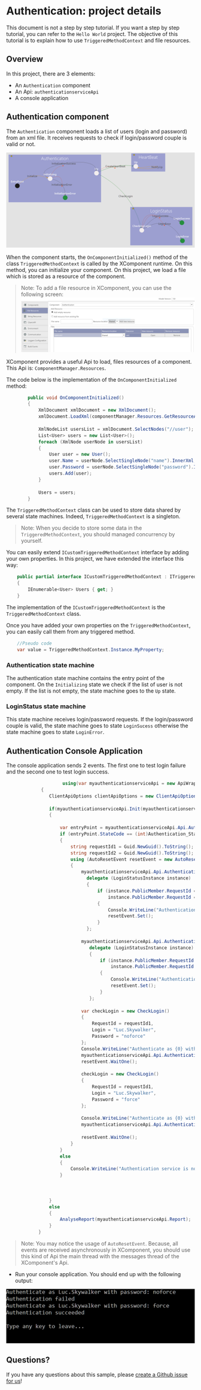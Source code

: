# Authentication: project details

This document is not a step by step tutorial. If you want a step by step tutorial, you can refer to the `Hello World` project. 
The objective of this tutorial is to explain how to use `TriggeredMethodContext` and file resources.

## Overview

In this project, there are 3 elements:
* An `Authentication` component
* An Api: `authenticationserviceApi`
* A console application

## Authentication component

The `Authentication` component loads a list of users (login and password) from an xml file. It receives requests to check if login/password couple is valid or not.

![Authentication component](images/Authentication_Image.png)

When the component starts, the `OnComponentInitialized()` method of the class `TriggeredMethodContext` is called by the XComponent runtime.
On this method, you can initialize your component. On this project, we load a file which is stored as a resource of the component.

> Note: To add a file resource in XComponent, you can use the following screen: 
> ![Authentication component](images/fileresource.png)

XComponent provides a useful Api to load, files resources of a component. This Api is: `ComponentManager.Resources`.

The code below is the implementation of the `OnComponentInitialized` method:
```cs
        public void OnComponentInitialized()
        {
            XmlDocument xmlDocument = new XmlDocument();
            xmlDocument.LoadXml(componentManager.Resources.GetResourceAllText("users.xml"));

            XmlNodeList usersList = xmlDocument.SelectNodes("//user");
            List<User> users = new List<User>();
            foreach (XmlNode userNode in usersList)
            {
                User user = new User();
                user.Name = userNode.SelectSingleNode("name").InnerXml;
                user.Password = userNode.SelectSingleNode("password").InnerXml;
                users.Add(user);
            }

            Users = users;
        }
```

The `TriggeredMethodContext` class can be used to store data shared by several state machines. Indeed, `TriggeredMethodContext` is a singleton.

> Note: When you decide to store some data in the `TriggeredMethodContext`, you should managed concurrency by yourself.

You can easily extend `ICustomTriggeredMethodContext` interface by adding your own properties. In this project, we have extended the interface this way:
```cs
    public partial interface ICustomTriggeredMethodContext : ITriggeredMethodContext
    {
        IEnumerable<User> Users { get; }
    }
```

The implementation of the `ICustomTriggeredMethodContext` is the `TriggeredMethodContext` class.

Once you have added your own properties on the `TriggeredMethodContext`, you can easily call them from any triggered method.
```cs
    //Pseudo code
    var value = TriggeredMethodContext.Instance.MyProperty;
```

### Authentication state machine
The authentication state machine contains the entry point of the component. 
On the `Initializing` state we check if the list of user is not empty. If the list is not empty, the state machine goes to the `Up` state.

### LoginStatus state machine
This state machine receives login/password requests. If the login/password couple is valid, the state machine goes to state `LoginSucess` otherwise the state machine goes to state `LoginError`.


## Authentication Console Application
The console application sends 2 events. The first one to test login failure and the second one to test login success.

```cs		
					 using(var myauthenticationserviceApi = new ApiWrapper<authenticationserviceApi>())
			 {
				ClientApiOptions clientApiOptions = new ClientApiOptions(); //fill this object to override default xcApi parameters
 
				if(myauthenticationserviceApi.Init(myauthenticationserviceApi.Api.DefaultXcApiFileName, clientApiOptions))
				{

                    var entryPoint = myauthenticationserviceApi.Api.Authentication_Component.GetEntryPoint();
				    if (entryPoint.StateCode == (int)Authentication_StateMachine.AuthenticationStateEnum.Up)
				    {
                        string requestId1 = Guid.NewGuid().ToString();
                        string requestId2 = Guid.NewGuid().ToString();
				        using (AutoResetEvent resetEvent = new AutoResetEvent(false))
				        {
                            myauthenticationserviceApi.Api.Authentication_Component.LoginStatus_StateMachine.LoginError_State.InstanceUpdated +=
                              delegate (LoginStatusInstance instance)
                              {
                                  if (instance.PublicMember.RequestId == requestId1 ||
                                      instance.PublicMember.RequestId == requestId2)
                                  {
                                      Console.WriteLine("Authentication failed");
                                      resetEvent.Set();
                                  }
                              };

                            myauthenticationserviceApi.Api.Authentication_Component.LoginStatus_StateMachine.LoginSuccess_State.InstanceUpdated +=
                               delegate (LoginStatusInstance instance)
                               {
                                   if (instance.PublicMember.RequestId == requestId1 ||
                                       instance.PublicMember.RequestId == requestId2)
                                   {
                                       Console.WriteLine("Authentication succeeded");
                                       resetEvent.Set();
                                   }
                               };

                            var checkLogin = new CheckLogin()
                            {
                                RequestId = requestId1,
                                Login = "Luc.Skywalker",
                                Password = "noforce"
                            };
                            Console.WriteLine("Authenticate as {0} with password: {1}", checkLogin.Login, checkLogin.Password);
                            myauthenticationserviceApi.Api.Authentication_Component.Authentication_StateMachine.SendEvent(entryPoint.Context, checkLogin);
                            resetEvent.WaitOne();

                            checkLogin = new CheckLogin()
                            {
                                RequestId = requestId1,
                                Login = "Luc.Skywalker",
                                Password = "force"
                            };

                            Console.WriteLine("Authenticate as {0} with password: {1}", checkLogin.Login, checkLogin.Password);
                            myauthenticationserviceApi.Api.Authentication_Component.Authentication_StateMachine.SendEvent(entryPoint.Context, checkLogin);

                            resetEvent.WaitOne();
                        }
                    }
				    else
				    {
				        Console.WriteLine("Authentication service is not up.");
				    }



                }
				else			
				{
					AnalyseReport(myauthenticationserviceApi.Report);
				}
			}
 ```
 
 > Note: You may notice the usage of `AutoResetEvent`. Because, all events are received asynchronously in XComponent, you should use this kind of Api the main thread with the messages thread of the XComponent's Api.

* Run your console application. You should end up with the following output: 

![consoleapp output](images/consoleoutput.png)

## Questions?

If you have any questions about this sample, please [create a Github issue for us](https://github.com/xcomponent/issues)!
